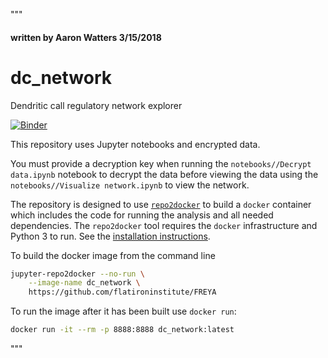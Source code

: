 """
#### written by Aaron Watters 3/15/2018
# dc_network
Dendritic call regulatory network explorer

[![Binder](https://mybinder.org/badge.svg)](https://mybinder.org/v2/gh/flatironinstitute/dc_network/master)

This repository uses Jupyter notebooks and encrypted data.

You must provide a decryption key when running the `notebooks//Decrypt data.ipynb`
notebook  to
decrypt the data before viewing the data using the
`notebooks//Visualize network.ipynb` to view the network.

The repository is designed to use 
[`repo2docker`](https://repo2docker.readthedocs.io/en/latest/)
to build a `docker` container which includes
the code for running the analysis and all needed dependencies.
The `repo2docker` tool requires the `docker` infrastructure
and Python 3 to run.  See the 
[installation instructions](https://repo2docker.readthedocs.io/en/latest/install.html).

To build the docker image from the command line

```bash
jupyter-repo2docker --no-run \
    --image-name dc_network \
    https://github.com/flatironinstitute/FREYA
```

To run the image after it has been built use `docker run`:

```bash
docker run -it --rm -p 8888:8888 dc_network:latest
```

"""